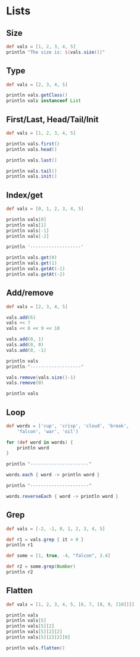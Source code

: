 # Lists

## Size

```groovy
def vals = [1, 2, 3, 4, 5]
println "The size is: ${vals.size()}"
```

## Type

```groovy
def vals = [2, 3, 4, 5]

println vals.getClass()
println vals instanceof List
```

## First/Last, Head/Tail/Init

```groovy
def vals = [1, 2, 3, 4, 5]

println vals.first()
println vals.head()

println vals.last()

println vals.tail()
println vals.init()
```

## Index/get

```groovy
def vals = [0, 1, 2, 3, 4, 5]

println vals[0]
println vals[1]
println vals[-1]
println vals[-2]

println '-------------------'

println vals.get(0)
println vals.get(1)
println vals.getAt(-1)
println vals.getAt(-2)
```

## Add/remove

```groovy
def vals = [2, 3, 4, 5]

vals.add(6)
vals << 7
vals << 8 << 9 << 10

vals.add(0, 1)
vals.add(0, 0)
vals.add(0, -1)

println vals
println "-------------------"

vals.remove(vals.size()-1)
vals.remove(0)

println vals
```

## Loop

```groovy
def words = ['cup', 'crisp', 'cloud', 'break', 
    'falcon', 'war', 'oil']

for (def word in words) {
    println word
}

println "----------------------"

words.each { word -> println word }

println "----------------------"

words.reverseEach { word -> println word }
```

## Grep 

```groovy
def vals = [-2, -1, 0, 1, 2, 3, 4, 5]

def r1 = vals.grep { it > 0 }
println r1

def some = [1, true, -4, "falcon", 3.4]

def r2 = some.grep(Number)
println r2
```

## Flatten

```groovy
def vals = [1, 2, 3, 4, 5, [6, 7, [8, 9, [10]]]]

println vals
println vals[5]
println vals[5][2]
println vals[5][2][2]
println vals[5][2][2][0]

println vals.flatten()
```

